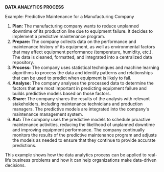 **DATA ANALYTICS PROCESS**

Example: Predictive Maintenance for a Manufacturing Company

1. **Plan:** The manufacturing company wants to reduce unplanned downtime of its production line due to equipment failure. It decides to implement a predictive maintenance program.
2. **Prepare:** The company collects data on the performance and maintenance history of its equipment, as well as environmental factors that may affect equipment performance (temperature, humidity, etc.). The data is cleaned, formatted, and integrated into a centralized data repository.
3. **Process:** The company uses statistical techniques and machine learning algorithms to process the data and identify patterns and relationships that can be used to predict when equipment is likely to fail.
4. **Analyse:** The company analyses the processed data to determine the factors that are most important in predicting equipment failure and builds predictive models based on those factors.
5. **Share:** The company shares the results of the analysis with relevant stakeholders, including maintenance technicians and production managers. The predictive models are integrated into the company's maintenance management system.
6. **Act:** The company uses the predictive models to schedule proactive maintenance activities, reducing the likelihood of unplanned downtime and improving equipment performance. The company continually monitors the results of the predictive maintenance program and adjusts the models as needed to ensure that they continue to provide accurate predictions.

This example shows how the data analytics process can be applied to real-life business problems and how it can help organizations make data-driven decisions.
